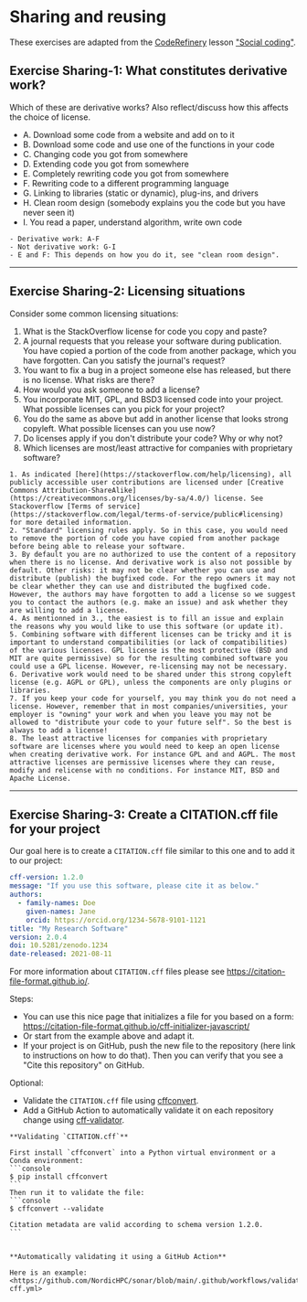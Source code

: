 # Sharing and reusing

These exercises are adapted from the [CodeRefinery](https://coderefinery.org/) lesson
["Social coding"](https://coderefinery.github.io/social-coding/).


## Exercise Sharing-1: What constitutes derivative work?

Which of these are derivative works?  Also reflect/discuss how this affects the
choice of license.
- A. Download some code from a website and add on to it
- B. Download some code and use one of the functions in your code
- C. Changing code you got from somewhere
- D. Extending code you got from somewhere
- E. Completely rewriting code you got from somewhere
- F. Rewriting code to a different programming language
- G. Linking to libraries (static or dynamic), plug-ins, and drivers
- H. Clean room design (somebody explains you the code but you have never seen it)
- I. You read a paper, understand algorithm, write own code

```{solution}
- Derivative work: A-F
- Not derivative work: G-I
- E and F: This depends on how you do it, see "clean room design".
```

---

## Exercise Sharing-2: Licensing situations

Consider some common licensing situations:
1. What is the StackOverflow license for code you copy and paste?
2. A journal requests that you release your software during publication. You have
   copied a portion of the code from another package, which you have forgotten.
   Can you satisfy the journal's request?
3. You want to fix a bug in a project someone else has released, but there is no license. What risks are there?
4. How would you ask someone to add a license?
5. You incorporate MIT, GPL, and BSD3 licensed code into your project. What possible licenses can you pick for your project?
6. You do the same as above but add in another license that looks strong copyleft. What possible licenses can you use now?
7. Do licenses apply if you don't distribute your code? Why or why not?
8. Which licenses are most/least attractive for companies with proprietary software?

```{solution}
1. As indicated [here](https://stackoverflow.com/help/licensing), all publicly accessible user contributions are licensed under [Creative Commons Attribution-ShareAlike](https://creativecommons.org/licenses/by-sa/4.0/) license. See Stackoverflow [Terms of service](https://stackoverflow.com/legal/terms-of-service/public#licensing) for more detailed information.
2. "Standard" licensing rules apply. So in this case, you would need to remove the portion of code you have copied from another package before being able to release your software.
3. By default you are no authorized to use the content of a repository when there is no license. And derivative work is also not possible by default. Other risks: it may not be clear whether you can use and distribute (publish) the bugfixed code. For the repo owners it may not be clear whether they can use and distributed the bugfixed code. However, the authors may have forgotten to add a license so we suggest you to contact the authors (e.g. make an issue) and ask whether they are willing to add a license.
4. As mentionned in 3., the easiest is to fill an issue and explain the reasons why you would like to use this software (or update it).
5. Combining software with different licenses can be tricky and it is important to understand compatibilities (or lack of compatibilities) of the various licenses. GPL license is the most protective (BSD and MIT are quite permissive) so for the resulting combined software you could use a GPL license. However, re-licensing may not be necessary.
6. Derivative work would need to be shared under this strong copyleft license (e.g. AGPL or GPL), unless the components are only plugins or libraries.
7. If you keep your code for yourself, you may think you do not need a license. However, remember that in most companies/universities, your employer is "owning" your work and when you leave you may not be allowed to "distribute your code to your future self". So the best is always to add a license!
8. The least attractive licenses for companies with proprietary software are licenses where you would need to keep an open license when creating derivative work. For instance GPL and and AGPL. The most attractive licenses are permissive licenses where they can reuse, modify and relicense with no conditions. For instance MIT, BSD and Apache License.
```

---

## Exercise Sharing-3: Create a CITATION.cff file for your project

Our goal here is to create a `CITATION.cff` file similar to this one and to add it
to our project:
```yaml
cff-version: 1.2.0
message: "If you use this software, please cite it as below."
authors:
  - family-names: Doe
    given-names: Jane
    orcid: https://orcid.org/1234-5678-9101-1121
title: "My Research Software"
version: 2.0.4
doi: 10.5281/zenodo.1234
date-released: 2021-08-11
```

For more information about `CITATION.cff` files please see <https://citation-file-format.github.io/>.

Steps:
- You can use this nice page that initializes a file for you based on a form: <https://citation-file-format.github.io/cff-initializer-javascript/>
- Or start from the example above and adapt it.
- If your project is on GitHub, push the new file to the repository (here link
  to instructions on how to do that). Then you can verify that you see a "Cite
  this repository" on GitHub.

Optional:
- Validate the `CITATION.cff` file using [cffconvert](https://github.com/citation-file-format/cffconvert).
- Add a GitHub Action to automatically validate it on each repository change using [cff-validator](https://github.com/marketplace/actions/cff-validator).

````{solution}
**Validating `CITATION.cff`**

First install `cffconvert` into a Python virtual environment or a Conda environment:
```console
$ pip install cffconvert
```
Then run it to validate the file:
```console
$ cffconvert --validate

Citation metadata are valid according to schema version 1.2.0.
```


**Automatically validating it using a GitHub Action**

Here is an example: <https://github.com/NordicHPC/sonar/blob/main/.github/workflows/validate-cff.yml>
````
